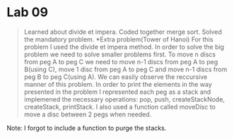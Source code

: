 # Lab 09

> Learned about divide et impera. 
> Coded together merge sort.
> Solved the mandatory problem.
*Extra problem(Tower of Hanoi)
For this problem I used the divide et impera method.
In order to solve the big problem we need to solve smaller problems first.
To move n discs from peg A to peg C we need to move n-1 discs from peg A to peg B(using C), move 1 disc from peg A to peg C and move n-1 discs from peg B to peg C(using A). We can easily observe the reccursive manner of this problem.
In order to print the elements in the way presented in the problem I represented each peg as a stack and implemened the necessary operations: pop, push, createStackNode, createStack, printStack. I also used a function called moveDisc to move a disc between 2 pegs when needed.

Note: I forgot to include a function to purge the stacks.


